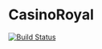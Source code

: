 # CasinoRoyal

[![Build Status](https://github.com/AlexGotham/CasinoRoyal.jl/actions/workflows/CI.yml/badge.svg?branch=master)](https://github.com/AlexGotham/CasinoRoyal.jl/actions/workflows/CI.yml?query=branch%3Amaster)
